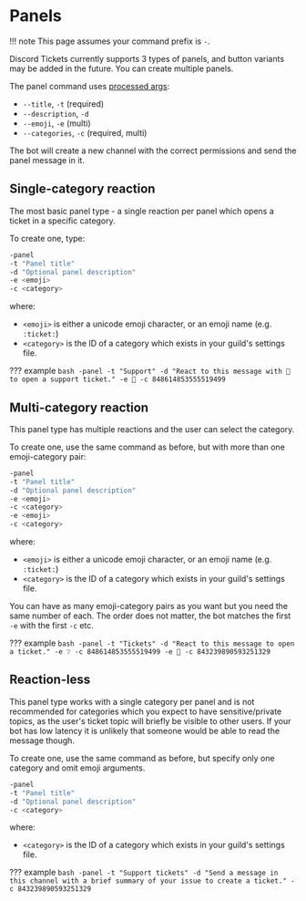 # Panels

!!! note
	This page assumes your command prefix is `-`.

Discord Tickets currently supports 3 types of panels, and button variants may be added in the future. You can create multiple panels.

The panel command uses [processed args](/commands/#processed-advanced):

- `--title`, `-t` (required)
- `--description`, `-d`
- `--emoji`, `-e` (multi)
- `--categories`, `-c` (required, multi)

The bot will create a new channel with the correct permissions and send the panel message in it.

## Single-category reaction

The most basic panel type - a single reaction per panel which opens a ticket in a specific category.

To create one, type:

```bash
-panel
-t "Panel title"
-d "Optional panel description"
-e <emoji>
-c <category>
```

where:

- `<emoji>` is either a unicode emoji character, or an emoji name (e.g. `:ticket:`)
- `<category>` is the ID of a category which exists in your guild's settings file.

??? example
	```bash
	-panel
	-t "Support"
	-d "React to this message with 🎫 to open a support ticket."
	-e 🎫
	-c 848614853555519499
	```

## Multi-category reaction

This panel type has multiple reactions and the user can select the category.

To create one, use the same command as before, but with more than one emoji-category pair:

```bash
-panel
-t "Panel title"
-d "Optional panel description"
-e <emoji>
-c <category>
-e <emoji>
-c <category>
```

where:

- `<emoji>` is either a unicode emoji character, or an emoji name (e.g. `:ticket:`)
- `<category>` is the ID of a category which exists in your guild's settings file.

You can have as many emoji-category pairs as you want but you need the same number of each. The order does not matter, the bot matches the first `-e` with the first `-c` etc.

??? example
	```bash
	-panel
	-t "Tickets"
	-d "React to this message to open a ticket."
	-e ❔
	-c 848614853555519499
	-e 📝
	-c 843239890593251329
	```

## Reaction-less

This panel type works with a single category per panel and is not recommended for categories which you expect to have sensitive/private topics, as the user's ticket topic will briefly be visible to other users. If your bot has low latency it is unlikely that someone would be able to read the message though.


To create one, use the same command as before, but specify only one category and omit emoji arguments.

```bash
-panel
-t "Panel title"
-d "Optional panel description"
-c <category>
```

where:

- `<category>` is the ID of a category which exists in your guild's settings file.


??? example
	```bash
	-panel
	-t "Support tickets"
	-d "Send a message in this channel with a brief summary of your issue to create a ticket."
	-c 843239890593251329
	```
